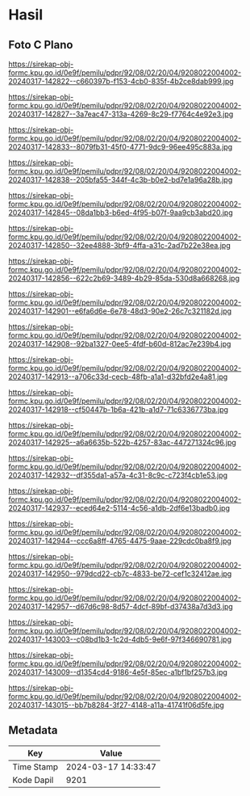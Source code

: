 # Hasil

## Foto C Plano

https://sirekap-obj-formc.kpu.go.id/0e9f/pemilu/pdpr/92/08/02/20/04/9208022004002-20240317-142822--c660397b-f153-4cb0-835f-4b2ce8dab999.jpg

https://sirekap-obj-formc.kpu.go.id/0e9f/pemilu/pdpr/92/08/02/20/04/9208022004002-20240317-142827--3a7eac47-313a-4269-8c29-f7764c4e92e3.jpg

https://sirekap-obj-formc.kpu.go.id/0e9f/pemilu/pdpr/92/08/02/20/04/9208022004002-20240317-142833--8079fb31-45f0-4771-9dc9-96ee495c883a.jpg

https://sirekap-obj-formc.kpu.go.id/0e9f/pemilu/pdpr/92/08/02/20/04/9208022004002-20240317-142838--205bfa55-344f-4c3b-b0e2-bd7e1a96a28b.jpg

https://sirekap-obj-formc.kpu.go.id/0e9f/pemilu/pdpr/92/08/02/20/04/9208022004002-20240317-142845--08da1bb3-b6ed-4f95-b07f-9aa9cb3abd20.jpg

https://sirekap-obj-formc.kpu.go.id/0e9f/pemilu/pdpr/92/08/02/20/04/9208022004002-20240317-142850--32ee4888-3bf9-4ffa-a31c-2ad7b22e38ea.jpg

https://sirekap-obj-formc.kpu.go.id/0e9f/pemilu/pdpr/92/08/02/20/04/9208022004002-20240317-142856--622c2b69-3489-4b29-85da-530d8a668268.jpg

https://sirekap-obj-formc.kpu.go.id/0e9f/pemilu/pdpr/92/08/02/20/04/9208022004002-20240317-142901--e6fa6d6e-6e78-48d3-90e2-26c7c321182d.jpg

https://sirekap-obj-formc.kpu.go.id/0e9f/pemilu/pdpr/92/08/02/20/04/9208022004002-20240317-142908--92ba1327-0ee5-4fdf-b60d-812ac7e239b4.jpg

https://sirekap-obj-formc.kpu.go.id/0e9f/pemilu/pdpr/92/08/02/20/04/9208022004002-20240317-142913--a706c33d-cecb-48fb-a1a1-d32bfd2e4a81.jpg

https://sirekap-obj-formc.kpu.go.id/0e9f/pemilu/pdpr/92/08/02/20/04/9208022004002-20240317-142918--cf50447b-1b6a-421b-a1d7-71c6336773ba.jpg

https://sirekap-obj-formc.kpu.go.id/0e9f/pemilu/pdpr/92/08/02/20/04/9208022004002-20240317-142925--a6a6635b-522b-4257-83ac-447271324c96.jpg

https://sirekap-obj-formc.kpu.go.id/0e9f/pemilu/pdpr/92/08/02/20/04/9208022004002-20240317-142932--df355da1-a57a-4c31-8c9c-c723f4cb1e53.jpg

https://sirekap-obj-formc.kpu.go.id/0e9f/pemilu/pdpr/92/08/02/20/04/9208022004002-20240317-142937--eced64e2-5114-4c56-a1db-2df6e13badb0.jpg

https://sirekap-obj-formc.kpu.go.id/0e9f/pemilu/pdpr/92/08/02/20/04/9208022004002-20240317-142944--ccc6a8ff-4765-4475-9aae-229cdc0ba8f9.jpg

https://sirekap-obj-formc.kpu.go.id/0e9f/pemilu/pdpr/92/08/02/20/04/9208022004002-20240317-142950--979dcd22-cb7c-4833-be72-cef1c32412ae.jpg

https://sirekap-obj-formc.kpu.go.id/0e9f/pemilu/pdpr/92/08/02/20/04/9208022004002-20240317-142957--d67d6c98-8d57-4dcf-89bf-d37438a7d3d3.jpg

https://sirekap-obj-formc.kpu.go.id/0e9f/pemilu/pdpr/92/08/02/20/04/9208022004002-20240317-143003--c08bd1b3-1c2d-4db5-9e6f-97f346690781.jpg

https://sirekap-obj-formc.kpu.go.id/0e9f/pemilu/pdpr/92/08/02/20/04/9208022004002-20240317-143009--d1354cd4-9186-4e5f-85ec-a1bf1bf257b3.jpg

https://sirekap-obj-formc.kpu.go.id/0e9f/pemilu/pdpr/92/08/02/20/04/9208022004002-20240317-143015--bb7b8284-3f27-4148-a11a-41741f06d5fe.jpg


## Metadata

| Key        | Value               |
| ---------- | ------------------- |
| Time Stamp | 2024-03-17 14:33:47 |
| Kode Dapil | 9201                |



